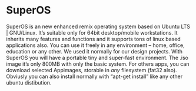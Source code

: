 # SuperOS
SuperOS is an new enhanced  remix operating system based on Ubuntu LTS | GNU/Linux. It’s suitable only for 64bit desktop/mobile workstations. It inherits many features and functions and it supports tons of linux based applications also. You can use it freely in any environment – home, office, education or any other. We used it normally for our design projects. With SuperOS you will have a portable tiny and super-fast environment. The .iso image it’s only 800MB with only the basic system. For others apps, you can download selected Appimages, storable in *any* filesystem (fat32 also). Obviusly you can also install normally with “apt-get install” like any other ubuntu distibution.

